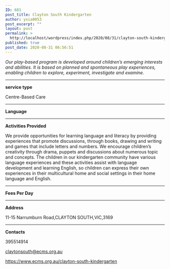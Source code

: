 ```yaml
---
ID: 681
post_title: Clayton South Kindergarten
author: yxia0053
post_excerpt: ""
layout: post
permalink: >
  http://localhost/wordpress/index.php/2020/08/31/clayton-south-kindergarten/
published: true
post_date: 2020-08-31 06:56:51
---
```

<em>Our play-based program is developed around children’s emerging interests and abilities. It is based on planned and spontaneous play experiences, enabling children to explore, experiment, investigate and examine. </em>

<!--more-->

<hr />

<strong>service type</strong>

Centre-Based Care

<hr />

<strong>Language</strong>



<hr />

<strong>Activities Provided</strong>

We provide opportunities for learning language and literacy by providing experiences that promote discussions, through books, drawing and writing and games that include letters and numbers. We encourage children’s creativity through drama, puppets and discussions about numerous topic and concepts. The children in our kindergarten community have various language experiences and these activities assist with language development and learning English, so children can express their own experiences in their multicultural home and social settings in their home language and English.

<hr />

<strong>Fees Per Day</strong>



<hr />

<strong>Address</strong>

11-15 Narrumburn Road,CLAYTON SOUTH,VIC,3169

<hr />

<strong>Contacts</strong>

395514914

claytonsouth@ecms.org.au

https://www.ecms.org.au/clayton-south-kindergarten